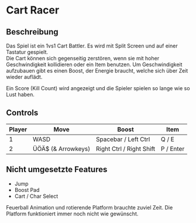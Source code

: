 # Cart Racer

## Beschreibung

Das Spiel ist ein 1vs1 Cart Battler. Es wird mit Split Screen und auf einer Tastatur gespielt.  
Die Cart können sich gegenseitig zerstören, wenn sie mit hoher Geschwindigkeit kollidieren oder ein Item benutzen.
Um Geschwindigkeit aufzubauen gibt es einen Boost, der Energie braucht, welche sich über Zeit wieder auflädt.

Ein Score (Kill Count) wird angezeigt und die Spieler spielen so lange wie so Lust haben.

## Controls

| Player | Move               | Boost                    | Item      |
|--------|--------------------|--------------------------|-----------|
| 1      | WASD               | Spacebar / Left Ctrl     | Q / E     |
| 2      | ÜÖÄ$ (& Arrowkeys) | Right Ctrl / Right Shift | P / Enter |

## Nicht umgesetzte Features

- Jump
- Boost Pad
- Cart / Char Select

Feuerball Animation und rotierende Platform brauchte zuviel Zeit.
Die Platform funktioniert immer noch nicht wie gewünscht.



